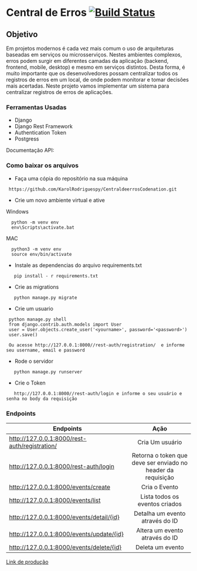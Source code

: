 # Central de Erros   [![Build Status](https://travis-ci.com/KarolRodriguespy/CentraldeerrosCodenation.svg?branch=master)](https://travis-ci.com/KarolRodriguespy/CentraldeerrosCodenation)

## Objetivo

Em projetos modernos é cada vez mais comum o uso de arquiteturas baseadas em serviços ou microsserviços. Nestes ambientes complexos, erros podem surgir em diferentes camadas da aplicação (backend, frontend, mobile, desktop) e mesmo em serviços distintos. Desta forma, é muito importante que os desenvolvedores possam centralizar todos os registros de erros em um local, de onde podem monitorar e tomar decisões mais acertadas. Neste projeto vamos implementar um sistema para centralizar registros de erros de aplicações.


### Ferramentas Usadas

* Django
* Django Rest Framework
* Authentication Token
* Postgress


Documentação API:



### Como baixar os arquivos

-  Faça uma cópia do repositório na sua máquina
>

     https://github.com/KarolRodriguespy/CentraldeerrosCodenation.git

- Crie um novo ambiente virtual e ative 

Windows
>

      python -m venv env 
      env\Scripts\activate.bat

 MAC
 >

      python3 -m venv env 
      source env/bin/activate
 
 
- Instale as dependencias do arquivo requirements.txt 

 >

       pip install - r requirements.txt
     
      
      
      
-  Crie as migrations

 >

       python manage.py migrate

-  Crie um usuario

 >

     python manage.py shell 
     from django.contrib.auth.models import User   
     user = User.objects.create_user('<yourname>', password='<password>')
     user.save()   
     
     Ou acesse http://127.0.0.1:8000//rest-auth/registration/  e informe seu username, email e password
     
- Rode o servidor 

 >

       python manage.py runserver
       
- Crie o Token

 >

       http://127.0.0.1:8000//rest-auth/login e informe o seu usuário e senha no body da requisição

### Endpoints

| Endpoints | Ação  |
|---|:---:|
| http://127.0.0.1:8000/rest-auth/registration/  | Cria Um usuário  |
| http://127.0.0.1:8000/rest-auth/login | Retorna o token que deve ser enviado no header da requisição  |
| http://127.0.0.1:8000/events/create  | Cria o Evento  |
| http://127.0.0.1:8000/events/list  |  Lista todos os eventos criados |
| http://127.0.0.1:8000/events/detail/{id} | Detalha um evento através do ID  |
| http://127.0.0.1:8000/events/update/{id}  | Altera um evento através do ID  |
| http://127.0.0.1:8000/events/delete/{id}  | Deleta um evento  |


[Link de produção](https://centraldeerros-projeto.herokuapp.com/)